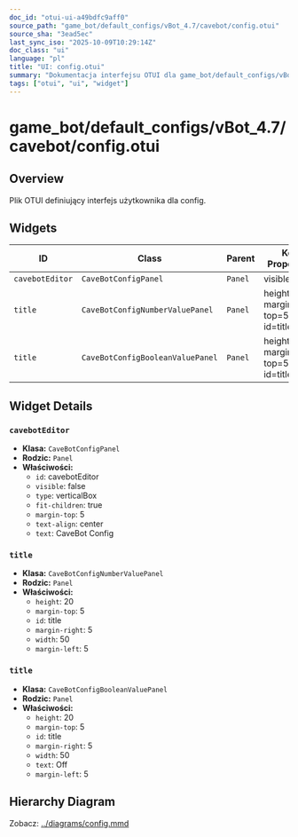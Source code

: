```yaml
---
doc_id: "otui-ui-a49bdfc9aff0"
source_path: "game_bot/default_configs/vBot_4.7/cavebot/config.otui"
source_sha: "3ead5ec"
last_sync_iso: "2025-10-09T10:29:14Z"
doc_class: "ui"
language: "pl"
title: "UI: config.otui"
summary: "Dokumentacja interfejsu OTUI dla game_bot/default_configs/vBot_4.7/cavebot/config.otui"
tags: ["otui", "ui", "widget"]
---
```


# game_bot/default_configs/vBot_4.7/cavebot/config.otui

## Overview

Plik OTUI definiujący interfejs użytkownika dla config.

## Widgets

| ID | Class | Parent | Key Properties |
|----|-------|--------|----------------|
| `cavebotEditor` | `CaveBotConfigPanel` | `Panel` | visible=false |
| `title` | `CaveBotConfigNumberValuePanel` | `Panel` | height=20, margin-top=5, id=title |
| `title` | `CaveBotConfigBooleanValuePanel` | `Panel` | height=20, margin-top=5, id=title |

## Widget Details

### `cavebotEditor`

- **Klasa:** `CaveBotConfigPanel`
- **Rodzic:** `Panel`
- **Właściwości:**
  - `id`: cavebotEditor
  - `visible`: false
  - `type`: verticalBox
  - `fit-children`: true
  - `margin-top`: 5
  - `text-align`: center
  - `text`: CaveBot Config

### `title`

- **Klasa:** `CaveBotConfigNumberValuePanel`
- **Rodzic:** `Panel`
- **Właściwości:**
  - `height`: 20
  - `margin-top`: 5
  - `id`: title
  - `margin-right`: 5
  - `width`: 50
  - `margin-left`: 5

### `title`

- **Klasa:** `CaveBotConfigBooleanValuePanel`
- **Rodzic:** `Panel`
- **Właściwości:**
  - `height`: 20
  - `margin-top`: 5
  - `id`: title
  - `margin-right`: 5
  - `width`: 50
  - `text`: Off
  - `margin-left`: 5

## Hierarchy Diagram

Zobacz: [../diagrams/config.mmd](../diagrams/config.mmd)

